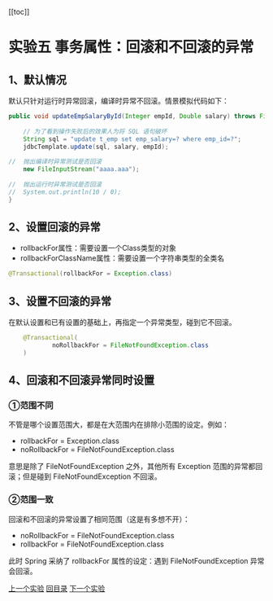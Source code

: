 [[toc]]

# 实验五 事务属性：回滚和不回滚的异常

## 1、默认情况

默认只针对运行时异常回滚，编译时异常不回滚。情景模拟代码如下：

```java
public void updateEmpSalaryById(Integer empId, Double salary) throws FileNotFoundException {
    
	// 为了看到操作失败后的效果人为将 SQL 语句破坏
	String sql = "update t_emp set emp_salary=? where emp_id=?";
	jdbcTemplate.update(sql, salary, empId);
    
//  抛出编译时异常测试是否回滚
	new FileInputStream("aaaa.aaa");
    
//  抛出运行时异常测试是否回滚
//  System.out.println(10 / 0);
}
```



## 2、设置回滚的异常

- rollbackFor属性：需要设置一个Class类型的对象
- rollbackForClassName属性：需要设置一个字符串类型的全类名

```java
@Transactional(rollbackFor = Exception.class)
```



## 3、设置不回滚的异常

在默认设置和已有设置的基础上，再指定一个异常类型，碰到它不回滚。

```java
    @Transactional(
            noRollbackFor = FileNotFoundException.class
    )
```



## 4、回滚和不回滚异常同时设置

### ①范围不同

不管是哪个设置范围大，都是在大范围内在排除小范围的设定。例如：

- rollbackFor = Exception.class
- noRollbackFor = FileNotFoundException.class

意思是除了 FileNotFoundException 之外，其他所有 Exception 范围的异常都回滚；但是碰到 FileNotFoundException 不回滚。



### ②范围一致

回滚和不回滚的异常设置了相同范围（这是有多想不开）：

- noRollbackFor = FileNotFoundException.class
- rollbackFor = FileNotFoundException.class

此时 Spring 采纳了 rollbackFor 属性的设定：遇到 FileNotFoundException 异常会回滚。



[上一个实验](experiment04.html) [回目录](../verse03.html) [下一个实验](experiment06.html)